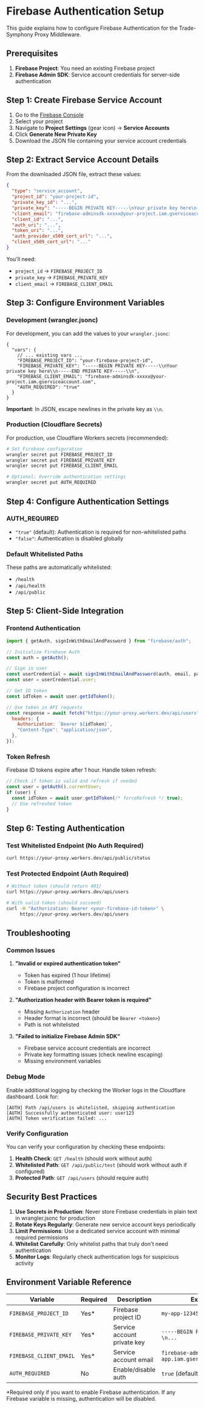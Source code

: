 # Firebase Authentication Setup

This guide explains how to configure Firebase Authentication for the Trade-Symphony Proxy Middleware.

## Prerequisites

1. **Firebase Project**: You need an existing Firebase project
2. **Firebase Admin SDK**: Service account credentials for server-side authentication

## Step 1: Create Firebase Service Account

1. Go to the [Firebase Console](https://console.firebase.google.com/)
2. Select your project
3. Navigate to **Project Settings** (gear icon) → **Service Accounts**
4. Click **Generate New Private Key**
5. Download the JSON file containing your service account credentials

## Step 2: Extract Service Account Details

From the downloaded JSON file, extract these values:

```json
{
  "type": "service_account",
  "project_id": "your-project-id",
  "private_key_id": "...",
  "private_key": "-----BEGIN PRIVATE KEY-----\nYour private key here\n-----END PRIVATE KEY-----\n",
  "client_email": "firebase-adminsdk-xxxxx@your-project.iam.gserviceaccount.com",
  "client_id": "...",
  "auth_uri": "...",
  "token_uri": "...",
  "auth_provider_x509_cert_url": "...",
  "client_x509_cert_url": "..."
}
```

You'll need:

- `project_id` → `FIREBASE_PROJECT_ID`
- `private_key` → `FIREBASE_PRIVATE_KEY`
- `client_email` → `FIREBASE_CLIENT_EMAIL`

## Step 3: Configure Environment Variables

### Development (wrangler.jsonc)

For development, you can add the values to your `wrangler.jsonc`:

```jsonc
{
  "vars": {
    // ... existing vars ...
    "FIREBASE_PROJECT_ID": "your-firebase-project-id",
    "FIREBASE_PRIVATE_KEY": "-----BEGIN PRIVATE KEY-----\\nYour private key here\\n-----END PRIVATE KEY-----\\n",
    "FIREBASE_CLIENT_EMAIL": "firebase-adminsdk-xxxxx@your-project.iam.gserviceaccount.com",
    "AUTH_REQUIRED": "true"
  }
}
```

**Important**: In JSON, escape newlines in the private key as `\\n`.

### Production (Cloudflare Secrets)

For production, use Cloudflare Workers secrets (recommended):

```bash
# Set Firebase configuration
wrangler secret put FIREBASE_PROJECT_ID
wrangler secret put FIREBASE_PRIVATE_KEY
wrangler secret put FIREBASE_CLIENT_EMAIL

# Optional: Override authentication settings
wrangler secret put AUTH_REQUIRED
```

## Step 4: Configure Authentication Settings

### AUTH_REQUIRED

- `"true"` (default): Authentication is required for non-whitelisted paths
- `"false"`: Authentication is disabled globally

### Default Whitelisted Paths

These paths are automatically whitelisted:

- `/health`
- `/api/health`
- `/api/public`

## Step 5: Client-Side Integration

### Frontend Authentication

```javascript
import { getAuth, signInWithEmailAndPassword } from "firebase/auth";

// Initialize Firebase Auth
const auth = getAuth();

// Sign in user
const userCredential = await signInWithEmailAndPassword(auth, email, password);
const user = userCredential.user;

// Get ID token
const idToken = await user.getIdToken();

// Use token in API requests
const response = await fetch("https://your-proxy.workers.dev/api/users", {
  headers: {
    Authorization: `Bearer ${idToken}`,
    "Content-Type": "application/json",
  },
});
```

### Token Refresh

Firebase ID tokens expire after 1 hour. Handle token refresh:

```javascript
// Check if token is valid and refresh if needed
const user = getAuth().currentUser;
if (user) {
  const idToken = await user.getIdToken(/* forceRefresh */ true);
  // Use refreshed token
}
```

## Step 6: Testing Authentication

### Test Whitelisted Endpoint (No Auth Required)

```bash
curl https://your-proxy.workers.dev/api/public/status
```

### Test Protected Endpoint (Auth Required)

```bash
# Without token (should return 401)
curl https://your-proxy.workers.dev/api/users

# With valid token (should succeed)
curl -H "Authorization: Bearer <your-firebase-id-token>" \
     https://your-proxy.workers.dev/api/users
```

## Troubleshooting

### Common Issues

1. **"Invalid or expired authentication token"**

   - Token has expired (1 hour lifetime)
   - Token is malformed
   - Firebase project configuration is incorrect

2. **"Authorization header with Bearer token is required"**

   - Missing `Authorization` header
   - Header format is incorrect (should be `Bearer <token>`)
   - Path is not whitelisted

3. **"Failed to initialize Firebase Admin SDK"**
   - Firebase service account credentials are incorrect
   - Private key formatting issues (check newline escaping)
   - Missing environment variables

### Debug Mode

Enable additional logging by checking the Worker logs in the Cloudflare dashboard. Look for:

```
[AUTH] Path /api/users is whitelisted, skipping authentication
[AUTH] Successfully authenticated user: user123
[AUTH] Token verification failed: ...
```

### Verify Configuration

You can verify your configuration by checking these endpoints:

1. **Health Check**: `GET /health` (should work without auth)
2. **Whitelisted Path**: `GET /api/public/test` (should work without auth if configured)
3. **Protected Path**: `GET /api/users` (should require auth)

## Security Best Practices

1. **Use Secrets in Production**: Never store Firebase credentials in plain text in wrangler.jsonc for production
2. **Rotate Keys Regularly**: Generate new service account keys periodically
3. **Limit Permissions**: Use a dedicated service account with minimal required permissions
4. **Whitelist Carefully**: Only whitelist paths that truly don't need authentication
5. **Monitor Logs**: Regularly check authentication logs for suspicious activity

## Environment Variable Reference

| Variable                | Required | Description                 | Example                                                |
| ----------------------- | -------- | --------------------------- | ------------------------------------------------------ |
| `FIREBASE_PROJECT_ID`   | Yes\*    | Firebase project ID         | `my-app-12345`                                         |
| `FIREBASE_PRIVATE_KEY`  | Yes\*    | Service account private key | `-----BEGIN PRIVATE KEY-----\n...`                     |
| `FIREBASE_CLIENT_EMAIL` | Yes\*    | Service account email       | `firebase-adminsdk-xxx@my-app.iam.gserviceaccount.com` |
| `AUTH_REQUIRED`         | No       | Enable/disable auth         | `true` (default) or `false`                            |

\*Required only if you want to enable Firebase authentication. If any Firebase variable is missing, authentication will be disabled.
